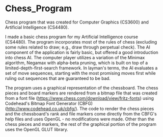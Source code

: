 # Chess_Program
Chess program that was created for Computer Graphics (CS3600) and Artificial Intelligence (CS4480).

I made a basic chess program for my Artificial Intelligence course (CS4480). The program incorporates most of the 
rules of chess (excluding some rules related to draw; e.g., draw through perpetual check). The AI component of the 
application is fairly basic, but offered a good introduction into chess AI. The computer player utilizes a variation 
of the Minimax algorithm, Negamax with alpha-beta pruning, which is built on top of a limited-depth-first-search 
framework. In layman's terms, the AI evaluates a set of move sequences, starting with the most promising moves first 
while ruling out sequences that are guaranteed to be bad.

The program uses a graphical representation of the chessboard. The chess pieces and board markers are rendered from 
a bitmap file that was created from a font file (https://www.chess.com/download/view/fritz-fonts) using Codehead's 
Bitmap Font Generator (CBFG) (http://www.codehead.co.uk/cbfg/). The code to render the chess pieces and the chessboard's 
rank and file markers come directly from the CBFG's help files and uses OpenGL - no modifications were made. 
Other than the chess pieces and markers, the rest of the graphical portion of the program uses the OpenGL GLUT library.
